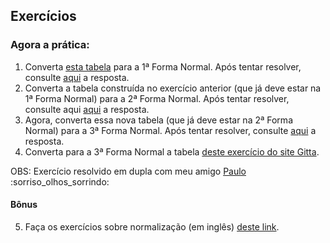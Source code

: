 ## Exercícios
### Agora a prática:
01. Converta [esta tabela](https://s3.us-east-2.amazonaws.com/assets.app.betrybe.com/back-end/sql/normalization/tables/0-Tabela-Nao-Normalizada-64d4c1204f54398b17ca0522fbfb2abf.xlsx) para a 1ª Forma Normal. Após tentar resolver, consulte [aqui](https://s3.us-east-2.amazonaws.com/assets.app.betrybe.com/back-end/sql/normalization/tables/1-Primeira-Forma-Normal-3eec2d3168edeab92a61e321284da344.xlsx) a resposta.
02. Converta a tabela construída no exercício anterior (que já deve estar na 1ª Forma Normal) para a 2ª Forma Normal. Após tentar resolver, consulte aqui [aqui](https://s3.us-east-2.amazonaws.com/assets.app.betrybe.com/back-end/sql/normalization/tables/2-Segunda-Forma-Normal-77b3c03c154477fd1caa2aed02bcac6c.xlsx) a resposta.
03. Agora, converta essa nova tabela (que já deve estar na 2ª Forma Normal) para a 3ª Forma Normal. Após tentar resolver, consulte [aqui](https://s3.us-east-2.amazonaws.com/assets.app.betrybe.com/back-end/sql/normalization/tables/3-Terceira-Forma-Normal-d773b59282152f416d01f7446b39326d.xlsx) a resposta.
04. Converta para a 3ª Forma Normal a tabela [deste exercício do site Gitta](http://www.gitta.info/LogicModelin/en/html/DataConsiten_selfAssessment5.html).

OBS: Exercício resolvido em dupla com meu amigo [Paulo](https://github.com/paulohbsimoes) :sorriso_olhos_sorrindo:

#### Bônus
05. Faça os exercícios sobre normalização (em inglês) [deste link](https://www.javaguicodexample.com/normalizationnotes.pdf).
